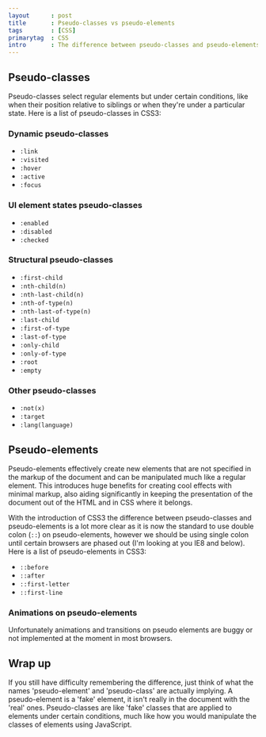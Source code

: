 ```yaml
---
layout      : post
title       : Pseudo-classes vs pseudo-elements
tags        : [CSS]
primarytag  : CSS
intro       : The difference between pseudo-classes and pseudo-elements can be a little confusing until you have it spelt out for you. Basically a pseudo-class is a selector that assists in the selection of something that cannot be expressed by a simple selector, for example <code>:hover</code>. A pseudo-element however allows us to create items that do not normally exist in the document tree, for example <code>::after</code>.
---
```




## Pseudo-classes

Pseudo-classes select regular elements but under certain conditions, like when their position relative to siblings or when they're under a particular state. Here is a list of pseudo-classes in CSS3:

### Dynamic pseudo-classes

- `:link`
- `:visited`
- `:hover`
- `:active`
- `:focus`

### UI element states pseudo-classes

- `:enabled`
- `:disabled`
- `:checked`

### Structural pseudo-classes

- `:first-child`
- `:nth-child(n)`
- `:nth-last-child(n)`
- `:nth-of-type(n)`
- `:nth-last-of-type(n)`
- `:last-child`
- `:first-of-type`
- `:last-of-type`
- `:only-child`
- `:only-of-type`
- `:root`
- `:empty`

### Other pseudo-classes

- `:not(x)`
- `:target`
- `:lang(language)`



## Pseudo-elements

Pseudo-elements effectively create new elements that are not specified in the markup of the document and can be manipulated much like a regular element. This introduces huge benefits for creating cool effects with minimal markup, also aiding significantly in keeping the presentation of the document out of the HTML and in CSS where it belongs.

With the introduction of CSS3 the difference between pseudo-classes and pseudo-elements is a lot more clear as it is now the standard to use double colon (`::`) on pseudo-elements, however we should be using single colon until certain browsers are phased out (I'm looking at you IE8 and below). Here is a list of pseudo-elements in CSS3:

- `::before`
- `::after`
- `::first-letter`
- `::first-line`

### Animations on pseudo-elements

Unfortunately animations and transitions on pseudo elements are buggy or not implemented at the moment in most browsers.



## Wrap up

If you still have difficulty remembering the difference, just think of what the names 'pseudo-element' and 'pseudo-class' are actually implying. A pseudo-element is a 'fake' element, it isn't really in the document with the 'real' ones. Pseudo-classes are like 'fake' classes that are applied to elements under certain conditions, much like how you would manipulate the classes of elements using JavaScript.
